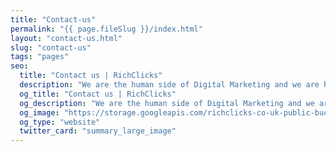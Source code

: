 ```yaml
---
title: "Contact-us"
permalink: "{{ page.fileSlug }}/index.html"
layout: "contact-us.html"
slug: "contact-us"
tags: "pages"
seo:
  title: "Contact us | RichClicks"
  description: "We are the human side of Digital Marketing and we are here for your digital growth. Contact us now and tell us about your Digital or E-commerce project!"
  og_title: "Contact us | RichClicks"
  og_description: "We are the human side of Digital Marketing and we are here for your digital growth. Contact us now and tell us about your Digital or E-commerce project!"
  og_image: "https://storage.googleapis.com/richclicks-co-uk-public-bucket/opengraph-sito/opengraphRC.jpg"
  og_type: "website"
  twitter_card: "summary_large_image"
---
```



